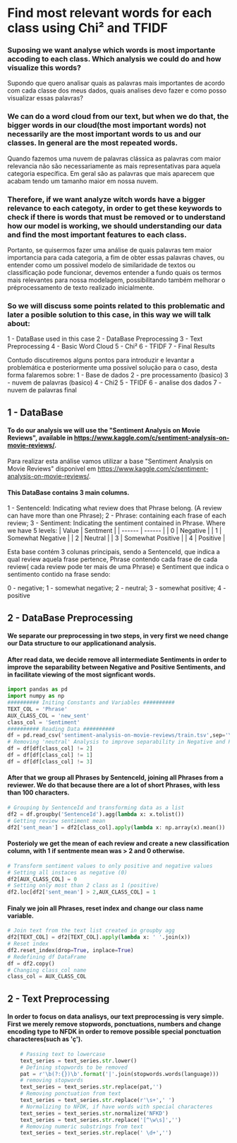 # Find most relevant words for each class using Chi² and TFIDF

### Suposing we want analyse which words is most importante accoding to each class. Which analysis we could do and how visualize this words?

Supondo que quero analisar quais as palavras mais importantes de acordo com cada classe dos meus dados, quais analises devo fazer e como posso visualizar essas palavras?

### We can do a word cloud from our text, but when we do that, the bigger words in our cloud(the most important words) not necessarily are the most important words to us and our classes. In general are the most repeated words.
Quando fazemos uma nuvem de palavras clássica as palavras com maior relevancia não são necessariamente as mais representativas para aquela categoria específica. Em geral são as palavras que mais aparecem que acabam tendo um tamanho maior em nossa nuvem.

### Therefore, if we want analyze witch words have a bigger relevance to each categoty, in order to get these keywords to check if there is words that must be removed or to understand how our model is working, we should understanding our data and find the most important features to each class. 
Portanto, se quisermos fazer uma análise de quais palavras tem maior importancia para cada categoria, a fim de obter essas palavras chaves, ou entender como um possivel modelo de similaridade de textos ou classificação pode funcionar, devemos entender a fundo quais os termos mais relevantes para nossa modelagem, possibilitando também melhorar o préprocessamento de texto realizado inicialmente.

### So we will discuss some points related to this problematic and later a posible solution to this case, in this way we will talk about:
 1 - DataBase used in this case
 2 - DataBase Preprocessing
 3 - Text Preprocessing
 4 - Basic Word Cloud
 5 - Chi²
 6 - TFIDF
 7 - Final Results
 
Contudo discutiremos alguns pontos para introduzir e levantar a problemática e posteriormente uma possivel solução para o caso, desta forma falaremos sobre:
1 - Base de dados
2 - pre processamento (basico)
3 - nuvem de palavras (basico)
4 - Chi2
5 - TFIDF
6 - analise dos dados
7 - nuvem de palavras final



## 1 - DataBase

#### To do our analysis we will use the **"Sentiment Analysis on Movie Reviews"**, available in https://www.kaggle.com/c/sentiment-analysis-on-movie-reviews/.
Para realizar esta análise vamos utilizar a base "Sentiment Analysis on Movie Reviews" disponivel em https://www.kaggle.com/c/sentiment-analysis-on-movie-reviews/.
#### This DataBase contains 3 main columns.
 1 - SentenceId: Indicating what review does that Phrase belong. (A review can have more than one Phrase);
 2 - Phrase: containing each frase of each review;
 3 - Sentiment: Indicating the sentiment contained in Phrase. Where we have 5 levels:
| Value | Sentment |
| ------ | ------ |
| 0 | Negative |
| 1 | Somewhat Negative |
| 2 | Neutral |
| 3 | Somewhat Positive |
| 4 | Positive |
 
Esta base contém 3 colunas principais, sendo a SentenceId, que indica a qual review aquela frase pertence, Phrase contendo cada frase de cada review( cada review pode ter mais de uma Phrase) e Sentiment que indica o sentimento contido na frase sendo:

0 - negative; 1 - somewhat negative; 2 - neutral; 3 - somewhat positive; 4 - positive




## 2 - DataBase Preprocessing
#### We separate our preprocessing in two steps, in very first we need change our Data structure to our applicationand analysis.
#### After read data, we decide remove all intermediate Sentiments in order to improve the separability between **Negative** and **Positive** Sentiments, and in facilitate viewing of the most signficant words.

```python
import pandas as pd
import numpy as np
########## Initing Constants and Variables ##########
TEXT_COL = 'Phrase'
AUX_CLASS_COL = 'new_sent'
class_col = 'Sentiment'
########## Reading Data ##########
df = pd.read_csv('sentiment-analysis-on-movie-reviews/train.tsv',sep='\t')
# Removing 'neutral' Analysis to improve separability in Negative and Positive Class
df = df[df[class_col] != 2]
df = df[df[class_col] != 1]
df = df[df[class_col] != 3]
```

#### After that we group all Phrases by SentenceId, joining all Phrases from a reviewer. We do that because there are a lot of short Phrases, with less than 100 characters.
```python
# Grouping by SentenceId and transforming data as a list
df2 = df.groupby('SentenceId').agg(lambda x: x.tolist())
# Getting review sentiment mean 
df2['sent_mean'] = df2[class_col].apply(lambda x: np.array(x).mean())
```

#### Posterioly we get the mean of each review and create a new classification column, with 1 if sentmente mean was > 2 and 0 otherwise.
```python
# Transform sentiment values to only positive and negative values
# Setting all instaces as negative (0)
df2[AUX_CLASS_COL] = 0 
# Setting only most than 2 class as 1 (positive)
df2.loc[df2['sent_mean'] > 2,AUX_CLASS_COL] = 1
```
#### Finaly we join all Phrases, reset index and change our class name variable.
```python
# Join text from the text list created in groupby agg
df2[TEXT_COL] = df2[TEXT_COL].apply(lambda x: ' '.join(x))
# Reset index
df2.reset_index(drop=True, inplace=True)
# Redefining df DataFrame
df = df2.copy()
# Changing class_col name
class_col = AUX_CLASS_COL
```

## 2 - Text Preprocessing

#### In order to focus on data analisys, our text preprocessing is very simple. First we merely remove stopwords, ponctuations, numbers and change encoding type to NFDK in order to remove possible special ponctuation characteres(such as 'ç').

```python
    # Passing text to lowercase
    text_series = text_series.str.lower()
    # Defining stopwords to be removed
    pat = r'\b(?:{})\b'.format('|'.join(stopwords.words(language)))
    # removing stopwords
    text_series = text_series.str.replace(pat,'')
    # Removing ponctuation from text
    text_series = text_series.str.replace(r'\s+',' ')
    # Normalizing to NFDK, if have words with special characteres
    text_series = text_series.str.normalize('NFKD')
    text_series = text_series.str.replace('[^\w\s]','')
    # Removing numeric substrings from text
    text_series = text_series.str.replace(' \d+','')
```
